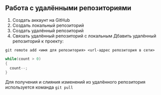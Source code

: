 ## **Работа с удалёнными репозиториями**
1. Создать аккаунт на GitHub
2. Создаль локальный репозиторий
3. Создать удалённый репозиторий
4. Связать удалённый репозиторий с локальным
Дбавить удалённый репозиторий к проекту:
```
git remote add <имя для репозитория> <url-адрес репозитория в сети>
```
```C#
while(count > 0)
{
  count--;
}
```
Для получения и слияния изменений из удалённого репозитория используется команда `git pull`
